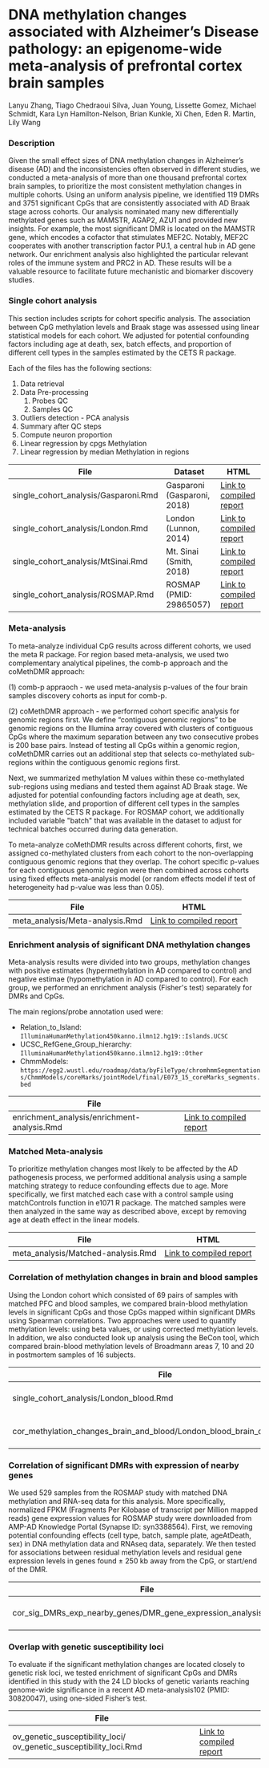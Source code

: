 # DNA methylation changes associated with Alzheimer’s Disease pathology: an epigenome-wide meta-analysis of prefrontal cortex brain samples

Lanyu Zhang, Tiago Chedraoui Silva, Juan Young, Lissette Gomez, Michael Schmidt, Kara Lyn Hamilton-Nelson, Brian Kunkle, Xi Chen, Eden R. Martin, Lily Wang

### Description

Given the small effect sizes of DNA methylation changes in Alzheimer’s disease (AD) 
and the inconsistencies often observed in different studies, we conducted a 
meta-analysis of more than one thousand prefrontal cortex brain samples, 
to prioritize the most consistent methylation changes in multiple cohorts. 
Using an uniform analysis pipeline, we identified 119 DMRs and 3751 significant CpGs 
that are consistently associated with AD Braak stage across cohorts. 
Our analysis nominated many new differentially methylated genes such as MAMSTR, AGAP2, AZU1 and provided new insights. 
For example, the most significant DMR is located on the MAMSTR gene, which encodes a cofactor that stimulates MEF2C. 
Notably, MEF2C cooperates with another transcription factor PU.1, a central hub in AD gene network. 
Our enrichment analysis also highlighted the particular relevant roles of the immune system and PRC2 in AD. 
These results will be a valuable resource to facilitate future mechanistic and biomarker discovery studies. 

### Single cohort analysis

This section includes scripts for cohort specific analysis. 
The association between CpG methylation levels and Braak stage was assessed using 
linear statistical models for each cohort. We adjusted for potential confounding 
factors including age at death, sex, batch effects, and proportion of different 
cell types in the samples estimated by the CETS R package. 

Each of the files has the following sections:

1. Data retrieval 
2. Data Pre-processing
    1. Probes QC
    2. Samples QC
3. Outliers detection - PCA analysis
4. Summary after QC steps
5. Compute neuron proportion
6. Linear regression by cpgs Methylation
7. Linear regression by  median Methylation in regions


| File                 | Dataset | HTML |
|----------------------|-------------|-------------| 
| single_cohort_analysis/Gasparoni.Rmd        |   Gasparoni (Gasparoni, 2018) | [Link to compiled report](https://www.dropbox.com/s/1nfwh6i73rq8836/Gasparoni.html?dl=0)|
| single_cohort_analysis/London.Rmd           |   London (Lunnon, 2014)    | [Link to compiled report](https://www.dropbox.com/s/eqjmfeineram3sb/London.html?dl=0)|
| single_cohort_analysis/MtSinai.Rmd          |   Mt. Sinai (Smith, 2018)  | [Link to compiled report](https://www.dropbox.com/s/9blmgl7h3ptarm2/MtSinai.html?dl=0)|
| single_cohort_analysis/ROSMAP.Rmd           |   ROSMAP (PMID: 29865057)    | [Link to compiled report](https://www.dropbox.com/s/tkw7aw1cfe0rsqk/ROSMAP.html?dl=0)|

### Meta-analysis 

To meta-analyze individual CpG results across different cohorts, we used the meta R package. 
For region based meta-analysis, we used two complementary analytical pipelines, 
the comb-p approach and the coMethDMR approach: 

(1) comb-p appraoch - we used meta-analysis p-values of the four brain samples discovery cohorts as input for comb-p. 

(2) coMethDMR approach - we performed cohort specific analysis for genomic regions first. 
We define “contiguous genomic regions” to be genomic regions on the Illumina array covered 
with clusters of contiguous CpGs where the maximum separation between any two consecutive 
probes is 200 base pairs. Instead of testing all CpGs within a genomic region, 
coMethDMR carries out an additional step that selects co-methylated sub-regions 
within the contiguous genomic regions first. 
 
Next, we summarized methylation M values within these co-methylated sub-regions 
using medians and tested them against AD Braak stage. We adjusted for potential 
confounding factors including age at death, sex, methylation slide, and proportion 
of different cell types in the samples estimated by the CETS R package. 
For ROSMAP cohort, we additionally included variable "batch" that was available 
in the dataset to adjust for technical batches occurred during data generation.    

To meta-analyze coMethDMR results across different cohorts, first, 
we assigned co-methylated clusters from each cohort to the non-overlapping 
contiguous genomic regions that they overlap. The cohort specific p-values for 
each contiguous genomic region were then combined across cohorts using fixed 
effects meta-analysis model (or random effects model if test of heterogeneity had p-value was less than 0.05). 

| File                 | HTML |
|----------------------|----------------------|
| meta_analysis/Meta-analysis.Rmd | [Link to compiled report](https://www.dropbox.com/s/bxmhizaz11tyog7/Meta-analysis.html?dl=0)|


### Enrichment analysis of significant DNA methylation changes 

Meta-analysis results were divided into two groups, methylation changes with positive estimates 
(hypermethylation in AD compared to control) and negative estimae (hypomethylation in AD compared to control). 
For each group, we performed an enrichment analysis (Fisher's test) separately for DMRs and CpGs. 

The main regions/probe annotation used were: 

- Relation_to_Island: `IlluminaHumanMethylation450kanno.ilmn12.hg19::Islands.UCSC`
- UCSC_RefGene_Group_hierarchy: `IlluminaHumanMethylation450kanno.ilmn12.hg19::Other`
- ChmmModels: `https://egg2.wustl.edu/roadmap/data/byFileType/chromhmmSegmentations/ChmmModels/coreMarks/jointModel/final/E073_15_coreMarks_segments.bed`

| File                 |                      | 
|----------------------|----------------------|
| enrichment_analysis/enrichment-analysis.Rmd | [Link to compiled report](https://www.dropbox.com/s/nihkeulqz7ifk9y/enrichment-analysis.html?dl=0)|

### Matched Meta-analysis

To prioritize methylation changes most likely to be affected by the 
AD pathogenesis process, we performed additional analysis using a sample 
matching strategy to reduce confounding effects due to age. 
More specifically, we first matched each case with a control sample using matchControls 
function in e1071 R package. 
The matched samples were then analyzed in the same way as described above, 
except by removing age at death effect in the linear models. 

| File                 | HTML |
|----------------------|----------------------|
| meta_analysis/Matched-analysis.Rmd | [Link to compiled report](https://www.dropbox.com/s/zl0lavf5njx27t1/Matched-analysis.html?dl=0)|

### Correlation of methylation changes in brain and blood samples

Using the London cohort which consisted of 69 pairs of samples with matched PFC and blood samples, 
we compared brain-blood methylation levels in significant CpGs and those CpGs mapped within significant DMRs using Spearman correlations. 
Two approaches were used to quantify methylation levels: using beta values, or using corrected methylation levels. 
In addition, we also conducted look up analysis using the BeCon tool, which compared 
brain-blood methylation levels of Broadmann areas 7, 10 and 20 in postmortem samples of 16 subjects. 

| File                 |    HTML                  | 
|----------------------|----------------------|
| single_cohort_analysis/London_blood.Rmd     | [Link to compiled report](https://www.dropbox.com/s/yf9vih7dkpdw06r/London_blood.html?dl=0)|
| cor_methylation_changes_brain_and_blood/London_blood_brain_correlation.Rmd | [Link to compiled report](https://www.dropbox.com/s/ske24n7nt7lcplw/London_blood_brain_correlation.html?dl=0)|

### Correlation of significant DMRs with expression of nearby genes

We used 529 samples from the ROSMAP study with matched DNA methylation and RNA-seq data for this analysis. 
More specifically, normalized FPKM (Fragments Per Kilobase of transcript per Million mapped reads) 
gene expression values for ROSMAP study were downloaded from AMP-AD Knowledge Portal (Synapse ID: syn3388564). First, we removing potential confounding effects (cell type, batch, sample plate, ageAtDeath, sex) in DNA methylation data and RNAseq data, separately. We then tested for associations between residual methylation levels and residual gene expression levels in genes found ± 250 kb away from the CpG, or start/end of the DMR. 

| File                 |                      | 
|----------------------|----------------------|
| cor_sig_DMRs_exp_nearby_genes/DMR_gene_expression_analysis.Rmd | [Link to compiled report](https://www.dropbox.com/s/3xve92w88y7qtie/DMR_gene_expression_analysis.html?dl=0)|

### Overlap with genetic susceptibility loci

To evaluate if the significant methylation changes are located closely to genetic risk loci, 
we tested enrichment of significant CpGs and DMRs identified in this study with the 
24 LD blocks of genetic variants reaching genome-wide significance in a 
recent AD meta-analysis102 (PMID: 30820047), using one-sided Fisher’s test. 

| File                 |                      | 
|----------------------|----------------------|
|  ov_genetic_susceptibility_loci/ ov_genetic_susceptibility_loci.Rmd | [Link to compiled report](https://www.dropbox.com/s/6neb5tsyk9tc4sj/overlap_genetic_susceptibility_loci.html?dl=0)|



